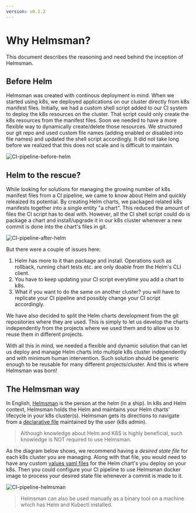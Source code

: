 ```yaml
---
version: v0.1.2
---
```


# Why Helmsman?

This document describes the reasoning and need behind the inception of Helmsman.

## Before Helm

Helmsman was created with continous deployment in mind.
When we started using k8s, we deployed applications on our cluster directly from k8s manifest files. Initially, we had a custom shell script added to our CI system to deploy the k8s resources on the cluster. That script could only create the k8s resources from the manifest files. Soon we needed to have a more flexible way to dynamically create/delete those resources. We structured our git repo and used custom file names (adding enabled or disabled into file names) and updated the shell script accordingly. It did not take long before we realized that this does not scale and is difficult to maintain.

![CI-pipeline-before-helm](images/CI-pipeline-before-helm.jpg)

## Helm to the rescue?

While looking for solutions for managing the growing number of k8s manifest files from a CI pipeline, we came to know about Helm and quickly releaized its potential. By creating Helm charts, we packaged related k8s manifests together into a single entity "a chart". This reduced the amount of files the CI script has to deal with. However, all the CI shell script could do is package a chart and install/upgrade it in our k8s cluster whenever a new commit is done into the chart's files in git.

![CI-pipeline-after-helm](images/CI-pipeline-after-helm.jpg)

But there were a couple of issues here:
1. Helm has more to it than package and install. Operations such as rollback, running chart tests etc. are only doable from the Helm's CLI client.
2. You have to keep updating your CI script everytime you add a chart to k8s.
3. What if you want to do the same on another cluster? you will have to replicate your CI pipeline and possibly change your CI script accordingly.

We have also decided to split the Helm charts development from the git repositories where they are used. This is simply to let us develop the charts independently from the projects where we used them and to allow us to reuse them in different projects.

With all this in mind, we needed a flexible and dynamic solution that can let us deploy and manage Helm charts into multiple k8s cluster independently and with minimum human intervention. Such solution should be generic enough to be reusable for many different projects/cluster. And this is where Helmsman was born!

## The Helmsman way

In English, [Helmsman](https://www.merriam-webster.com/dictionary/helmsman) is the person at the helm (in a ship). In k8s and Helm context, Helmsman holds the Helm and maintains your Helm charts' lifecycle in your k8s cluster(s). Helmsman gets its directions to navigate from a [declarative file](desired_state_specification.md) maintained by the user (k8s admin).

> Although knowledge about Helm and K8S is highly beneficial, such knowledge is NOT required to use Helmsman.

As the diagram below shows, we recommend having a _desired state file_ for each k8s cluster you are managing. Along with that file, you would need to have any custom [values yaml files](https://docs.helm.sh/chart_template_guide/#values-files) for the Helm chart's you deploy on your k8s. Then you could configure your CI pipeline to use Helmsman docker image to process your desired state file whenever a commit is made to it.

![CI-pipeline-helmsman](images/CI-pipeline-helmsman.jpg)


> Helmsman can also be used manually as a binary tool on a machine which has Helm and Kubectl installed.
